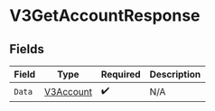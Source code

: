 # V3GetAccountResponse


## Fields

| Field                                             | Type                                              | Required                                          | Description                                       |
| ------------------------------------------------- | ------------------------------------------------- | ------------------------------------------------- | ------------------------------------------------- |
| `Data`                                            | [V3Account](../../Models/Components/V3Account.md) | :heavy_check_mark:                                | N/A                                               |